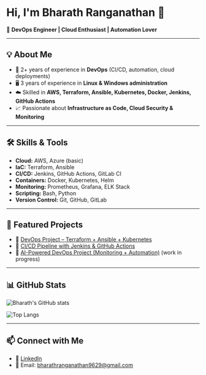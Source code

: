# Hi, I'm Bharath Ranganathan 👋  

🚀 **DevOps Engineer | Cloud Enthusiast | Automation Lover**

---

## 💡 About Me
- 🔧 2+ years of experience in **DevOps** (CI/CD, automation, cloud deployments)  
- 🖥️ 3 years of experience in **Linux & Windows administration**  
- ☁️ Skilled in **AWS, Terraform, Ansible, Kubernetes, Docker, Jenkins, GitHub Actions**  
- 📈 Passionate about **Infrastructure as Code, Cloud Security & Monitoring**  
  
---

## 🛠️ Skills & Tools
- **Cloud:** AWS, Azure (basic)  
- **IaC:** Terraform, Ansible  
- **CI/CD:** Jenkins, GitHub Actions, GitLab CI  
- **Containers:** Docker, Kubernetes, Helm  
- **Monitoring:** Prometheus, Grafana, ELK Stack  
- **Scripting:** Bash, Python  
- **Version Control:** Git, GitHub, GitLab  

---

## 📂 Featured Projects
- 🔹 [DevOps Project – Terraform + Ansible + Kubernetes](link-to-repo)  
- 🔹 [CI/CD Pipeline with Jenkins & GitHub Actions](link-to-repo)  
- 🔹 [AI-Powered DevOps Project (Monitoring + Automation)](link-to-repo)  (work in progress)

---

## 📊 GitHub Stats
![Bharath's GitHub stats](https://github-readme-stats.vercel.app/api?username=ApunBharath&show_icons=true&theme=radical)  

![Top Langs](https://github-readme-stats.vercel.app/api/top-langs/?username=ApunBharath&layout=compact&theme=radical)  

---

## 📫 Connect with Me
- 💼 [LinkedIn](https://linkedin.com/in/bharathranganathan)  
- 📧 Email: bharathranganathan9629@gmail.com 


<!--
**ApunBharath/Apunbharath** is a ✨ _special_ ✨ repository because its `README.md` (this file) appears on your GitHub profile.

Here are some ideas to get you started:

- 🔭 I’m currently working on ...
- 🌱 I’m currently learning ...
- 👯 I’m looking to collaborate on ...
- 🤔 I’m looking for help with ...
- 💬 Ask me about ...
- 📫 How to reach me: ...
- 😄 Pronouns: ...
- ⚡ Fun fact: ...
-->
